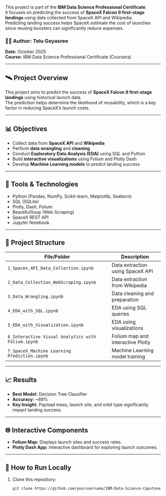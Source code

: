 This project is part of the **IBM Data Science Professional Certificate**.  
It focuses on predicting the success of **SpaceX Falcon 9 first-stage landings** using data collected from SpaceX API and Wikipedia.  
Predicting landing success helps SpaceX estimate the cost of launches since reusing boosters can significantly reduce expenses.

### 👩‍💻 Author: Telu Geyasree
**Date:** October 2025  
**Course:** IBM Data Science Professional Certificate (Coursera)

---

## 🛰️ Project Overview
This project aims to predict the success of **SpaceX Falcon 9 first-stage landings** using historical launch data.  
The prediction helps determine the likelihood of reusability, which is a key factor in reducing SpaceX’s launch costs.

---

## 📊 Objectives
- Collect data from **SpaceX API** and **Wikipedia**
- Perform **data wrangling** and **cleaning**
- Conduct **Exploratory Data Analysis (EDA)** using SQL and Python
- Build **interactive visualizations** using Folium and Plotly Dash
- Develop **Machine Learning models** to predict landing success

---

## 🧰 Tools & Technologies
- Python (Pandas, NumPy, Scikit-learn, Matplotlib, Seaborn)
- SQL (SQLite)
- Plotly, Dash, Folium
- BeautifulSoup (Web Scraping)
- SpaceX REST API
- Jupyter Notebook

---

## 📂 Project Structure

| File/Folder | Description |
|--------------|-------------|
| `1_Spacex_API_Data_Collection.ipynb` | Data extraction using SpaceX API |
| `2_Data_Collection_WebScraping.ipynb` | Data extraction from Wikipedia |
| `3_Data_Wrangling.ipynb` | Data cleaning and preparation |
| `4_EDA_with_SQL.ipynb` | EDA using SQL queries |
| `5_EDA_with_Visualization.ipynb` | EDA using visualizations |
| `6_Interactive Visual Analytics with Folium.ipynb` | Folium map and interactive Plotly |
| `7_SpaceX_Machine Learning Prediction.ipynb` | Machine Learning model training |

---

## 📈 Results
- **Best Model:** Decision Tree Classifier  
- **Accuracy:** ~89%  
- **Key Insight:** Payload mass, launch site, and orbit type significantly impact landing success.  

---

## 🌐 Interactive Components
- **Folium Map:** Displays launch sites and success rates.  
- **Plotly Dash App:** Interactive dashboard for exploring launch outcomes.

---

## 🧠 How to Run Locally
1. Clone this repository:
   ```bash
   git clone https://github.com/yourusername/IBM-Data-Science-Capstone-SpaceX.git
